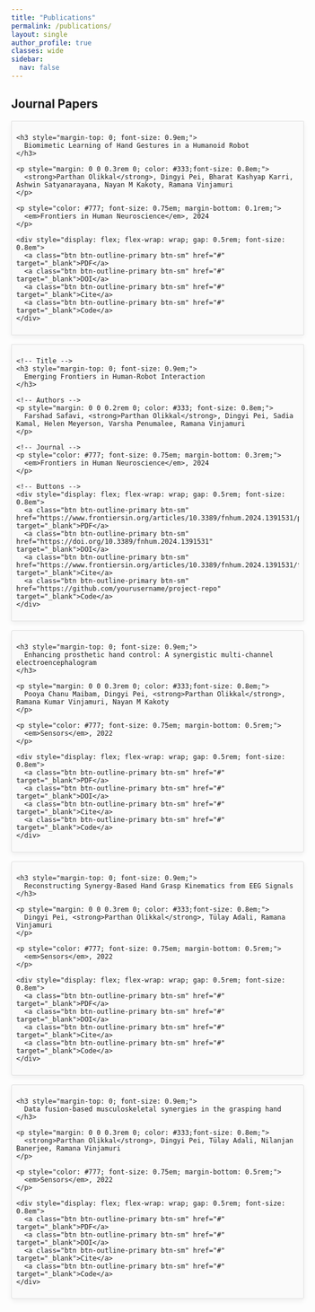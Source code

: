 ```yaml
---
title: "Publications"
permalink: /publications/
layout: single
author_profile: true
classes: wide
sidebar:
  nav: false
---
```


<h2>Journal Papers</h2>

<!-- Tile-style publication block -->
<div style="display: flex; flex-direction: column; gap: 1rem;">
  
  <!-- Publication 1 -->
  <div style="border: 1px solid #e0e0e0; border-radius: 1px; padding: 0.5rem; background: #fafafa; box-shadow: 0 4px 10px rgba(0,0,0,0.06); width: 100%;">
    
    <h3 style="margin-top: 0; font-size: 0.9em;">
      Biomimetic Learning of Hand Gestures in a Humanoid Robot
    </h3>

    <p style="margin: 0 0 0.3rem 0; color: #333;font-size: 0.8em;">
      <strong>Parthan Olikkal</strong>, Dingyi Pei, Bharat Kashyap Karri, Ashwin Satyanarayana, Nayan M Kakoty, Ramana Vinjamuri
    </p>

    <p style="color: #777; font-size: 0.75em; margin-bottom: 0.1rem;">
      <em>Frontiers in Human Neuroscience</em>, 2024
    </p>

    <div style="display: flex; flex-wrap: wrap; gap: 0.5rem; font-size: 0.8em">
      <a class="btn btn-outline-primary btn-sm" href="#" target="_blank">PDF</a>
      <a class="btn btn-outline-primary btn-sm" href="#" target="_blank">DOI</a>
      <a class="btn btn-outline-primary btn-sm" href="#" target="_blank">Cite</a>
      <a class="btn btn-outline-primary btn-sm" href="#" target="_blank">Code</a>
    </div>
  </div>
  
  <!-- Publication 2 -->
  <div style="border: 1px solid #e0e0e0; border-radius: 1px; padding: 0.5rem; background: #fafafa; box-shadow: 0 4px 10px rgba(0,0,0,0.06); width: 100%;">
    
    <!-- Title -->
    <h3 style="margin-top: 0; font-size: 0.9em;">
      Emerging Frontiers in Human-Robot Interaction
    </h3>

    <!-- Authors -->
    <p style="margin: 0 0 0.2rem 0; color: #333; font-size: 0.8em;">
      Farshad Safavi, <strong>Parthan Olikkal</strong>, Dingyi Pei, Sadia Kamal, Helen Meyerson, Varsha Penumalee, Ramana Vinjamuri
    </p>

    <!-- Journal -->
    <p style="color: #777; font-size: 0.75em; margin-bottom: 0.3rem;">
      <em>Frontiers in Human Neuroscience</em>, 2024
    </p>

    <!-- Buttons -->
    <div style="display: flex; flex-wrap: wrap; gap: 0.5rem; font-size: 0.8em">
      <a class="btn btn-outline-primary btn-sm" href="https://www.frontiersin.org/articles/10.3389/fnhum.2024.1391531/pdf" target="_blank">PDF</a>
      <a class="btn btn-outline-primary btn-sm" href="https://doi.org/10.3389/fnhum.2024.1391531" target="_blank">DOI</a>
      <a class="btn btn-outline-primary btn-sm" href="https://www.frontiersin.org/articles/10.3389/fnhum.2024.1391531/full#references" target="_blank">Cite</a>
      <a class="btn btn-outline-primary btn-sm" href="https://github.com/yourusername/project-repo" target="_blank">Code</a>
    </div>
  </div>

  <!-- Publication 3 -->
  <div style="border: 1px solid #e0e0e0; border-radius: 3px; padding: 0.5rem; background: #fafafa; box-shadow: 0 4px 10px rgba(0,0,0,0.06); width: 100%;">
    
    <h3 style="margin-top: 0; font-size: 0.9em;">
      Enhancing prosthetic hand control: A synergistic multi-channel electroencephalogram
    </h3>

    <p style="margin: 0 0 0.3rem 0; color: #333;font-size: 0.8em;">
      Pooya Chanu Maibam, Dingyi Pei, <strong>Parthan Olikkal</strong>, Ramana Kumar Vinjamuri, Nayan M Kakoty
    </p>

    <p style="color: #777; font-size: 0.75em; margin-bottom: 0.5rem;">
      <em>Sensors</em>, 2022
    </p>

    <div style="display: flex; flex-wrap: wrap; gap: 0.5rem; font-size: 0.8em">
      <a class="btn btn-outline-primary btn-sm" href="#" target="_blank">PDF</a>
      <a class="btn btn-outline-primary btn-sm" href="#" target="_blank">DOI</a>
      <a class="btn btn-outline-primary btn-sm" href="#" target="_blank">Cite</a>
      <a class="btn btn-outline-primary btn-sm" href="#" target="_blank">Code</a>
    </div>
  </div>


  <!-- Publication 4 -->
  <div style="border: 1px solid #e0e0e0; border-radius: 3px; padding: 0.5rem; background: #fafafa; box-shadow: 0 4px 10px rgba(0,0,0,0.06); width: 100%;">
    
    <h3 style="margin-top: 0; font-size: 0.9em;">
      Reconstructing Synergy-Based Hand Grasp Kinematics from EEG Signals
    </h3>

    <p style="margin: 0 0 0.3rem 0; color: #333;font-size: 0.8em;">
      Dingyi Pei, <strong>Parthan Olikkal</strong>, Tülay Adali, Ramana Vinjamuri
    </p>

    <p style="color: #777; font-size: 0.75em; margin-bottom: 0.5rem;">
      <em>Sensors</em>, 2022
    </p>

    <div style="display: flex; flex-wrap: wrap; gap: 0.5rem; font-size: 0.8em">
      <a class="btn btn-outline-primary btn-sm" href="#" target="_blank">PDF</a>
      <a class="btn btn-outline-primary btn-sm" href="#" target="_blank">DOI</a>
      <a class="btn btn-outline-primary btn-sm" href="#" target="_blank">Cite</a>
      <a class="btn btn-outline-primary btn-sm" href="#" target="_blank">Code</a>
    </div>
  </div>

  <!-- Publication 5 -->
  <div style="border: 1px solid #e0e0e0; border-radius: 3px; padding: 0.5rem; background: #fafafa; box-shadow: 0 4px 10px rgba(0,0,0,0.06); width: 100%;">
    
    <h3 style="margin-top: 0; font-size: 0.9em;">
      Data fusion-based musculoskeletal synergies in the grasping hand
    </h3>

    <p style="margin: 0 0 0.3rem 0; color: #333;font-size: 0.8em;">
      <strong>Parthan Olikkal</strong>, Dingyi Pei, Tülay Adali, Nilanjan Banerjee, Ramana Vinjamuri
    </p>

    <p style="color: #777; font-size: 0.75em; margin-bottom: 0.5rem;">
      <em>Sensors</em>, 2022
    </p>

    <div style="display: flex; flex-wrap: wrap; gap: 0.5rem; font-size: 0.8em">
      <a class="btn btn-outline-primary btn-sm" href="#" target="_blank">PDF</a>
      <a class="btn btn-outline-primary btn-sm" href="#" target="_blank">DOI</a>
      <a class="btn btn-outline-primary btn-sm" href="#" target="_blank">Cite</a>
      <a class="btn btn-outline-primary btn-sm" href="#" target="_blank">Code</a>
    </div>
  </div>

</div>
